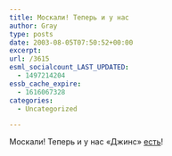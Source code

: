 ```yaml
---
title: Москали! Теперь и у нас
author: Gray
type: posts
date: 2003-08-05T07:50:52+00:00
excerpt:
url: /3615
esml_socialcount_LAST_UPDATED:
  - 1497214204
essb_cache_expire:
  - 1616067328
categories:
  - Uncategorized

---
```








Москали! Теперь и у нас &#171;Джинс&#187; <a href="http://www.podrobnosti.ua/economy/2003/08/04/70996.html" target="_blank">есть</a>!
